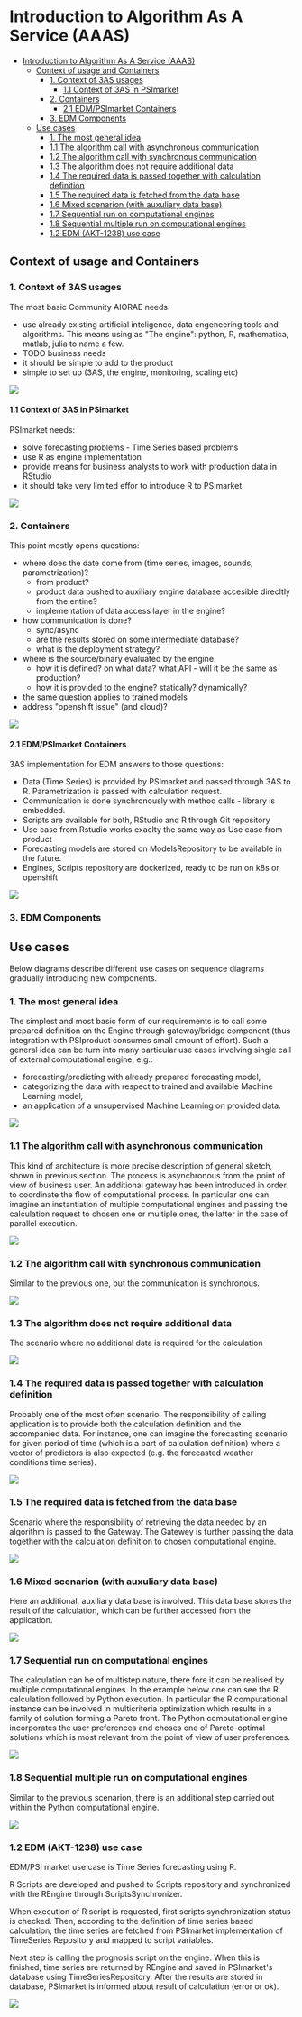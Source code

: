 # Introduction to Algorithm As A Service (AAAS)

<!-- TOC -->

- [Introduction to Algorithm As A Service (AAAS)](#introduction-to-algorithm-as-a-service-aaas)
    - [Context of usage and Containers](#context-of-usage-and-containers)
        - [1. Context of 3AS usages](#1-context-of-3as-usages)
            - [1.1 Context of 3AS in PSImarket](#11-context-of-3as-in-psimarket)
        - [2. Containers](#2-containers)
            - [2.1 EDM/PSImarket Containers](#21-edmpsimarket-containers)
        - [3. EDM Components](#3-edm-components)
    - [Use cases](#use-cases)
        - [1. The most general idea](#1-the-most-general-idea)
        - [1.1 The algorithm call with asynchronous communication](#11-the-algorithm-call-with-asynchronous-communication)
        - [1.2 The algorithm call with synchronous communication](#12-the-algorithm-call-with-synchronous-communication)
        - [1.3 The algorithm does not require additional data](#13-the-algorithm-does-not-require-additional-data)
        - [1.4 The required data is passed together with calculation definition](#14-the-required-data-is-passed-together-with-calculation-definition)
        - [1.5 The required data is fetched from the data base](#15-the-required-data-is-fetched-from-the-data-base)
        - [1.6 Mixed scenarion (with auxuliary data base)](#16-mixed-scenarion-with-auxuliary-data-base)
        - [1.7 Sequential run on computational engines](#17-sequential-run-on-computational-engines)
        - [1.8 Sequential multiple run on computational engines](#18-sequential-multiple-run-on-computational-engines)
        - [1.2 EDM (AKT-1238) use case](#12-edm-akt-1238-use-case)

<!-- /TOC -->


## Context of usage and Containers

### 1. Context of 3AS usages

The most basic Community AIORAE needs:

* use already existing artificial inteligence, data engeneering tools and algorithms. This means using as "The engine": python, R, mathematica, matlab, julia to name a few.
* TODO business needs
* it should be simple to add to the product
* simple to set up (3AS, the engine, monitoring, scaling etc)

![](4c/AI%20OR%20AE%20Context.png)

#### 1.1 Context of 3AS in PSImarket

PSImarket needs:

* solve forecasting problems - Time Series based problems
* use R as engine implementation
* provide means for business analysts to work with production data in RStudio
* it should take very limited effor to introduce R to PSImarket

![](4c/EDM%20PSImarket%20Context.png)


### 2. Containers

This point mostly opens questions:

* where does the date come from (time series, images, sounds, parametrization)?
  * from product?
  * product data pushed to auxiliary engine database accesible direcltly from the entine?
  * implementation of data access layer in the engine?
* how communication is done?
  * sync/async
  * are the results stored on some intermediate database?
  * what is the deployment strategy?
* where is the source/binary evaluated by the engine
  * how it is defined? on what data? what API - will it be the same as production?
  * how it is provided to the engine? statically? dynamically?
* the same question applies to trained models
* address "openshift issue" (and cloud)?

![](4c/AI%20OR%20AE%20Containers.png)

#### 2.1 EDM/PSImarket Containers

3AS implementation for EDM answers to those questions:

* Data (Time Series) is provided by PSImarket and passed through 3AS to R. Parametrization is passed with calculation request.
* Communication is done synchronously with method calls - library is embedded.
* Scripts are available for both, RStudio and R through Git repository
* Use case from Rstudio works exaclty the same way as Use case from product
* Forecasting models are stored on ModelsRepository to be available in the future.
* Engines, Scripts repository are dockerized, ready to be run on k8s or openshift

![](4c/EDM%20PSImarket%20Containers.png)

### 3. EDM Components

## Use cases

Below diagrams describe different use cases on sequence diagrams gradually introducing new components.

### 1. The most general idea

The simplest and most basic form of our requirements is to call some prepared definition on the Engine through gateway/bridge component (thus integration with PSIproduct consumes small amount of effort). Such a general idea can be turn into many particular use cases involving single call of external computational engine, e.g.:
* forecasting/predicting with already prepared forecasting model,
* categorizing the data with respect to trained and available Machine Learning model,
* an application of a unsupervised Machine Learning on provided data.

![](useCases/General%20idea.png)

### 1.1 The algorithm call with asynchronous communication

This kind of architecture is more precise description of general sketch, shown in previous section. The process is asynchronous from the point of view of business user. An additional gateway has been introduced in order to coordinate the flow of computational process. In particular one can imagine an instantiation of multiple computational engines and passing the calculation request to chosen one or multiple ones, the latter in the case of parallel execution.

![](useCases/Asynchronous%20communication.png)

### 1.2 The algorithm call with synchronous communication

Similar to the previous one, but the communication is synchronous.

![](useCases/Synchronous%20communication.png)


### 1.3 The algorithm does not require additional data

The scenario where no additional data is required for the calculation

![](useCases/Definition%20does%20not%20require%20additional%20data.png)

### 1.4 The required data is passed together with calculation definition 

Probably one of the most often scenario. The responsibility of calling application is to provide both the calculation definition and the accompanied data. For instance, one can imagine the forecasting scenario for given period of time (which is a part of calculation definition) where a vector of predictors is also expected (e.g. the forecasted weather conditions time series).  

![](useCases/Definition%20is%20passed%20with%20data.png)

### 1.5 The required data is fetched from the data base

Scenario where the responsibility of retrieving the data needed by an algorithm is passed to the Gateway. The Gatewey is further passing the data together with the calculation definition to chosen computational engine.

![](useCases/Definition%20called%20with%20data%20source%20definition.png)

### 1.6 Mixed scenarion (with auxuliary data base)

Here an additional, auxiliary data base is involved. This data base stores the result of the calculation, which can be further accessed from the application. 

![](useCases/Definition%20of%20mixed%20scenario.png)

### 1.7 Sequential run on computational engines

The calculation can be of multistep nature, there fore it can be realised by multiple computational engines. In the example below one can see the R calculation followed by Python execution. In particular the R computational instance can be involved in multicriteria optimization which results in a family of solution forming a Pareto front. The Python computational engine incorporates the user preferences and choses one of Pareto-optimal solutions which is most relevant from the point of view of user preferences. 

![](useCases/Sequential%20Run%20on%20R%20and%20Python%20computational%20engines.png)

### 1.8 Sequential multiple run on computational engines

Similar to the previous scenarion, there is an additional step carried out within the Python computational engine.

![](useCases/Sequential%20Run%20on%20R%20and%20Python%20computational%20engines%20(multiple%20calculations).png)


### 1.2 EDM (AKT-1238) use case

EDM/PSI market use case is Time Series forecasting using R.

R Scripts are developed and pushed to Scripts repository and synchronized with the REngine through ScriptsSynchronizer.

When execution of R script is requested, first scripts synchronization status is checked. Then, according to the definition of time series based calculation, the time series are fetched from PSImarket implementation of TimeSeries Repository and mapped to script variables.

Next step is calling the prognosis script on the engine. When this is finished, time series are returned by REngine and saved in PSImarket's database using TimeSeriesRepository.
After the results are stored in database, PSImarket is informed about result of calculation (error or ok).
<!-- TODO add Models Repositoty -->

![](useCases/AKT-1238/Call%20Script%20when%20synchronization%20is%20not%20running.png)